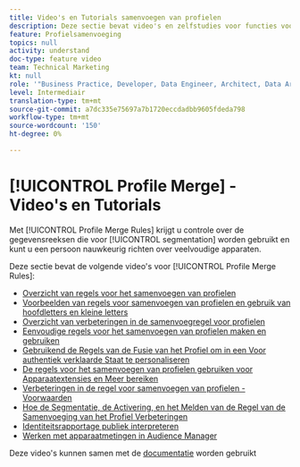 ```yaml
---
title: Video's en Tutorials samenvoegen van profielen
description: Deze sectie bevat video's en zelfstudies voor functies voor het samenvoegen van profielen, zoals regels voor het samenvoegen van profielen.
feature: Profielsamenvoeging
topics: null
activity: understand
doc-type: feature video
team: Technical Marketing
kt: null
role: '"Business Practice, Developer, Data Engineer, Architect, Data Architect, Administrator, Leader"'
level: Intermediair
translation-type: tm+mt
source-git-commit: a7dc335e75697a7b1720eccdadbb9605fdeda798
workflow-type: tm+mt
source-wordcount: '150'
ht-degree: 0%

---
```



# [!UICONTROL Profile Merge] - Video&#39;s en Tutorials

Met [!UICONTROL Profile Merge Rules] krijgt u controle over de gegevensreeksen die voor [!UICONTROL segmentation] worden gebruikt en kunt u een persoon nauwkeurig richten over veelvoudige apparaten.

Deze sectie bevat de volgende video&#39;s voor [!UICONTROL Profile Merge Rules]:

* [Overzicht van regels voor het samenvoegen van profielen](overview-of-profile-merge-rules.md)
* [Voorbeelden van regels voor samenvoegen van profielen en gebruik van hoofdletters en kleine letters](profile-merge-rule-examples-and-use-cases.md)
* [Overzicht van verbeteringen in de samenvoegregel voor profielen](overview-of-profile-merge-rule-enhancements.md)
* [Eenvoudige regels voor het samenvoegen van profielen maken en gebruiken](creating-and-using-simple-profile-merge-rules.md)
* [Gebruikend de Regels van de Fusie van het Profiel om in een Voor authentiek verklaarde Staat te personaliseren](using-profile-merge-rules-to-personalize-in-an-authenticated-state.md)
* [De regels voor het samenvoegen van profielen gebruiken voor Apparaatextensies en Meer bereiken](using-profile-merge-rules-for-device-extension-and-increased-reach.md)
* [Verbeteringen in de regel voor samenvoegen van profielen - Voorwaarden](profile-merge-rule-enhancements-pre-requisites.md)
* [Hoe de Segmentatie, de Activering, en het Melden van de Regel van de Samenvoeging van het Profiel Verbeteringen](how-profile-merge-rule-enhancements-impact-segmentation-activation-and-reporting.md)
* [Identiteitsrapportage publiek interpreteren](interpret-audience-identity-reporting.md)
* [Werken met apparaatmetingen in Audience Manager](understanding-cross-device-metrics-in-audience-manager.md)

Deze video&#39;s kunnen samen met de [documentatie](https://docs.adobe.com/help/en/audience-manager/user-guide/features/profile-merge-rules/merge-rules-overview.html) worden gebruikt
